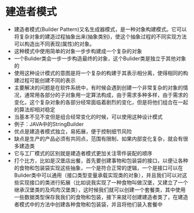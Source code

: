 # 建造者模式
- 建造者模式(Builder Pattern)又名生成器模式，是一种对象构建模式。它可以将复杂对象的建造过程抽象出来(抽象类别)，使这个抽象过程的不同实现方法可以构造出不同表现(属性)的对象。
- 这种模式中使用简单的对象一步步构建成一个复杂的对象
- 一个Bulider类会一步一步构造最终的对象，这个Bulider类是独立于其他对象的
- 使用这种设计模式的意图是将一个复杂的构建于其表示相分离，使得相同的构建过程可能创建不同的表示
- 主要解决的问题是在软件系统中，有时候会遇到创建一个非常复杂的对象的情况，通常用各部分的子对象用一定算法构成，由于需求多种多样，由于需求的变化，这个复杂对象的各部分经常面临着剧烈的变化，但是将他们组合在一起的算法却相对稳定
- 当基本不见不变但是组合经常变化的时候，可以使用这种设计模式
- 例子：JAVA中的StringBuilder
- 优点是建造者模式独立，易拓展，便于控制细节风险
- 缺点是生产的产品必须有共同点，范围有限制、如果内部变化复杂，就会有很多建造类
- 它与工厂模式的区别就是建造者模式更加关注零件装配的顺序
- 打个比方，比如是汉堡店出餐，首先要创建事物和包装袋的接口，以便让各种的食物和包装袋实现这些抽象，一个是符合正常的逻辑，一个是接口可以在Bulider类中可以通用（接口类型变量承载实现类的对象），并且我们可以对这些实现接口的类进行拓展（比如说我实现了一种食物叫做汉堡，又建立了一个继承汉堡类的及鸡肉汉堡类），这时候我们就可以创建一个套餐类，其中使用一些数据类型保存我我们的食物和包装，接下来就可创建建造者类了，在建造者模式中的方法中创建各种食物和包装袋，并且将他们装入套餐中